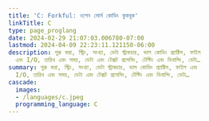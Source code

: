 ```yaml
---
title: 'C: Forkful: ওপেন সোর্স কোডিং কুকবুক'
linkTitle: C
type: page_proglang
date: 2024-02-29 21:07:03.006780-07:00
lastmod: 2024-04-09 22:23:11.121150-06:00
description: শুরু করা, স্ট্রিং, সংখ্যা, ডেটা স্ট্রাকচার, ভাল কোডিং প্র্যাক্টিস, ফাইল
  এবং I/O, তারিখ এবং সময়, ডেটা এবং টেক্সট প্রসেসিং, টেস্টিং এবং ডিবাগিং, ডেটা…
summary: শুরু করা, স্ট্রিং, সংখ্যা, ডেটা স্ট্রাকচার, ভাল কোডিং প্র্যাক্টিস, ফাইল এবং
  I/O, তারিখ এবং সময়, ডেটা এবং টেক্সট প্রসেসিং, টেস্টিং এবং ডিবাগিং, ডেটা…
cascade:
  images:
  - /languages/c.jpeg
  programming_language: C
---
```

